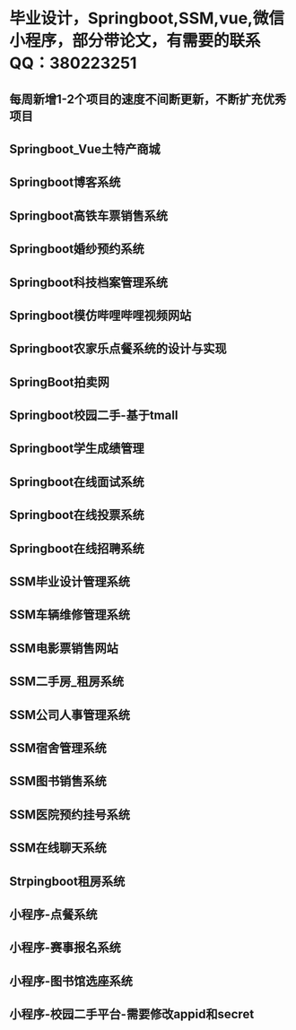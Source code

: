 # 毕业设计，Springboot,SSM,vue,微信小程序，部分带论文，有需要的联系QQ：380223251
每周新增1-2个项目的速度不间断更新，不断扩充优秀项目
--------------------------------------------------------------------------------------
## Springboot_Vue土特产商城
## Springboot博客系统
## Springboot高铁车票销售系统
## Springboot婚纱预约系统
## Springboot科技档案管理系统
## Springboot模仿哔哩哔哩视频网站
## Springboot农家乐点餐系统的设计与实现
## SpringBoot拍卖网
## Springboot校园二手-基于tmall
## Springboot学生成绩管理
## Springboot在线面试系统
## Springboot在线投票系统
## Springboot在线招聘系统
## SSM毕业设计管理系统
## SSM车辆维修管理系统
## SSM电影票销售网站
## SSM二手房_租房系统
## SSM公司人事管理系统
## SSM宿舍管理系统
## SSM图书销售系统
## SSM医院预约挂号系统
## SSM在线聊天系统
## Strpingboot租房系统
## 小程序-点餐系统
## 小程序-赛事报名系统
## 小程序-图书馆选座系统
## 小程序-校园二手平台-需要修改appid和secret
